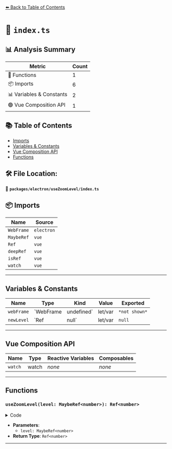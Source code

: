 [⬅️ Back to Table of Contents](../../../index.md)

# 📄 `index.ts`

## 📊 Analysis Summary

| Metric | Count |
|--------|-------|
| 🔧 Functions | 1 |
| 📦 Imports | 6 |
| 📊 Variables & Constants | 2 |
| 🟢 Vue Composition API | 1 |

## 📚 Table of Contents

- [Imports](#imports)
- [Variables & Constants](#variables-constants)
- [Vue Composition API](#vue-composition-api)
- [Functions](#functions)

## 🛠️ File Location:
📂 **`packages/electron/useZoomLevel/index.ts`**

## 📦 Imports

| Name | Source |
|------|--------|
| `WebFrame` | `electron` |
| `MaybeRef` | `vue` |
| `Ref` | `vue` |
| `deepRef` | `vue` |
| `isRef` | `vue` |
| `watch` | `vue` |


---

## Variables & Constants

| Name | Type | Kind | Value | Exported |
|------|------|------|-------|----------|
| `webFrame` | `WebFrame | undefined` | let/var | `*not shown*` | ✗ |
| `newLevel` | `Ref<number> | null` | let/var | `null` | ✗ |


---

## Vue Composition API

| Name | Type | Reactive Variables | Composables |
|------|------|-------------------|-------------|
| `watch` | watch | *none* | *none* |


---

## Functions

### `useZoomLevel(level: MaybeRef<number>): Ref<number>`

<details><summary>Code</summary>

```ts
export function useZoomLevel(level: MaybeRef<number>): Ref<number>
```
</details>

- **Parameters**:
  - `level: MaybeRef<number>`
- **Return Type**: `Ref<number>`

---